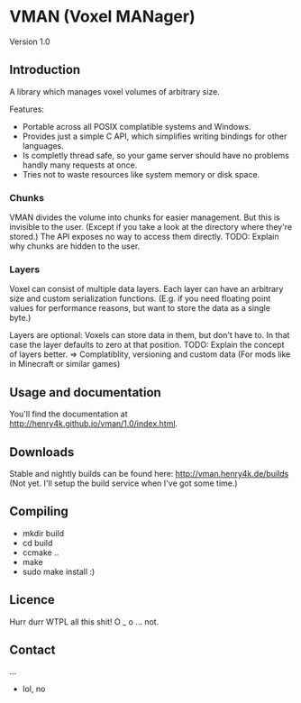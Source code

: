 # VMAN (Voxel MANager)
Version 1.0


## Introduction

A library which manages voxel volumes of arbitrary size.

Features:
- Portable across all POSIX complatible systems and Windows.
- Provides just a simple C API, which simplifies writing bindings for other languages.
- Is completly thread safe, so your game server should have no problems handly many requests at once.
- Tries not to waste resources like system memory or disk space.


### Chunks

VMAN divides the volume into chunks for easier management.
But this is invisible to the user. (Except if you take a look at the directory where they're stored.)
The API exposes no way to access them directly.
TODO: Explain why chunks are hidden to the user.


### Layers

Voxel can consist of multiple data layers.
Each layer can have an arbitrary size and custom serialization functions.
(E.g. if you need floating point values for performance reasons, but want to store the data as a single byte.)

Layers are optional: Voxels can store data in them, but don't have to.
In that case the layer defaults to zero at that position.
TODO: Explain the concept of layers better. => Complatiblity, versioning and custom data (For mods like in Minecraft or similar games)


## Usage and documentation

You'll find the documentation at http://henry4k.github.io/vman/1.0/index.html. 


## Downloads

Stable and nightly builds can be found here: http://vman.henry4k.de/builds
(Not yet. I'll setup the build service when I've got some time.)


## Compiling

- mkdir build
- cd build
- ccmake ..
- make
- sudo make install
:)


## Licence

Hurr durr WTPL all this shit!
O _ o ... not.


## Contact

...
- lol, no
